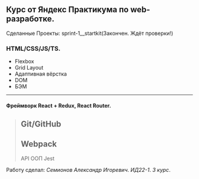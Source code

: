 ## Курс от Яндекс Практикума по web-разработке.

Сделанные Проекты:
sprint-1__startkit(Закончен. Ждёт проверки!)

### HTML/CSS/JS/TS.
- Flexbox
- Grid Layout
- Адаптивная вёрстка
- DOM
- БЭМ
---

#### Фреймворк **React** + **Redux**, **React Router**.

> Git/GitHub
> ---
> Webpack
> ---
> API
> ООП
> Jest

Работу сделал: *Семионов Александр Игоревич*. *ИД22-1*. *3 курс*.
